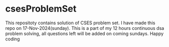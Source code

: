 # csesProblemSet
This repositoty contains solution of CSES problem set. I have made this repo on 17-Nov-2024(sunday). This is a part of my 12 hours continuous dsa problem solving, all questions left will be added on coming sundays. Happy coding
